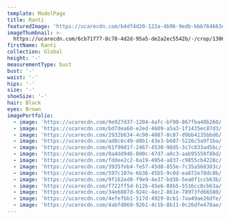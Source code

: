 ```yaml
---
template: ModelPage
title: Ranti
featuredImage: 'https://ucarecdn.com/b4df4d20-122a-4b96-9edb-bbb764683e7c/'
imageThumbnail: >-
  https://ucarecdn.com/6cb71f77-8c78-4d2d-95a5-de2a2ec5542b/-/crop/1306x1487/205,5/-/preview/
firstName: Ranti
collection: Global
height: '-'
measurementType: bust
bust: '-'
waist: '-'
hips: '-'
size: '-'
shoeSize: '-'
hair: Black
eyes: Brown
imagePortfolio:
  - image: 'https://ucarecdn.com/9e927d37-1204-4afc-bf90-867fba48b260/'
  - image: 'https://ucarecdn.com/bd7dea60-e2ed-4609-a5a3-1f1435ec87d3/'
  - image: 'https://ucarecdn.com/2932b634-4c90-4087-8c87-d9bb4135bbd6/'
  - image: 'https://ucarecdn.com/ad8c6c49-d8b1-43e3-b687-5226c5a9f1ba/'
  - image: 'https://ucarecdn.com/61f90d1f-2467-4530-98d5-3c7c833ad5bc/'
  - image: 'https://ucarecdn.com/0a4dd946-800c-47d7-a0c3-aab95550f8bd/'
  - image: 'https://ucarecdn.com/fddee2c2-6a19-4954-a837-c9855cb4228c/'
  - image: 'https://ucarecdn.com/3935feb4-fe57-45d8-855e-7c35a568383c/'
  - image: 'https://ucarecdn.com/597c107e-6b36-45b5-9c0d-ea872e78dc8b/'
  - image: 'https://ucarecdn.com/9f162ed8-f9e9-4e37-bd36-5ea0f1ccb63b/'
  - image: 'https://ucarecdn.com/f722ff5d-b12b-45e6-88b5-5516cc0cb63a/'
  - image: 'https://ucarecdn.com/34e6887d-924c-4ec2-861e-78973fd66580/'
  - image: 'https://ucarecdn.com/4efefbb1-517d-4929-8cb1-7aa49ae26dfe/'
  - image: 'https://ucarecdn.com/4abfd069-9261-4c1b-8b11-0c26dfe478ae/'
---
```


